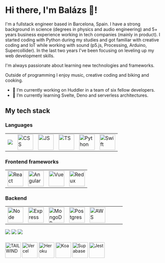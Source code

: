 # Hi there, I'm Balázs 👋! 

I'm a fullstack engineer based in Barcelona, Spain. 
I have a strong background in science (degrees in physics and audio engineering) and 5+ years business experience working in tech companies (mainly in product). 
I started coding with Python during my studies and got familiar with creative coding and IoT while working with sound (p5.js, Processing, Arduino, Supercollider). In the last two years I've been focusing on leveling up my web development skills. 

I'm always passionate about learning new technologies and frameworks. 

Outside of programming I enjoy music, creative coding and biking and cooking. 


- 🔭 I’m currently working on Huddler in a team of six fellow developers. 
- 🌱 I’m currently learning Svelte, Deno and serverless architectures. 

## My tech stack

### Languages
<table>
  <tbody>
    <tr>
      <td>
        <img src="https://img.shields.io/badge/HTML-E34F26?logo=HTML5&logoColor=white&style=flat" />
      </td>
      <td>
          <img alt="CSS" height="50" src="https://user-images.githubusercontent.com/25181517/183898674-75a4a1b1-f960-4ea9-abcb-637170a00a75.png"/>
      </td>
      <td>
          <img alt="JS" height="50" src="https://user-images.githubusercontent.com/25181517/117447155-6a868a00-af3d-11eb-9cfe-245df15c9f3f.png"/>
      </td>
      <td>
          <img alt="TS" height="50" src="https://user-images.githubusercontent.com/25181517/183890598-19a0ac2d-e88a-4005-a8df-1ee36782fde1.png"/>
      </td>
      <td>
          <img alt="Python" height="50" src="https://user-images.githubusercontent.com/25181517/183423507-c056a6f9-1ba8-4312-a350-19bcbc5a8697.png"/>
      </td>
      <td>
        <img alt="Swift" height="50" src="https://user-images.githubusercontent.com/25181517/121406389-6267a300-c95e-11eb-8d67-f1e22afe8aea.png"/>
      </td>
    </tr>
  </tbody>
</table>


### Frontend frameworks
<table cellspacing="0" cellpadding="0" style="border: none;">
  <tbody>
    <tr>
      <td>
        <img alt="React"height="50"  src="https://user-images.githubusercontent.com/25181517/183897015-94a058a6-b86e-4e42-a37f-bf92061753e5.png"/>
      </td>
      <td>
        <img alt="Angular" height="50" src="https://user-images.githubusercontent.com/25181517/183890595-779a7e64-3f43-4634-bad2-eceef4e80268.png"/>
      </td>
      <td>
        <img alt="Vue" height="50" src="https://user-images.githubusercontent.com/25181517/117448124-a2da9800-af3e-11eb-85d2-bd1b69b65603.png"/>
      </td>
      <td>
          <img alt="Redux"height="50"  src="https://user-images.githubusercontent.com/25181517/187896150-cc1dcb12-d490-445c-8e4d-1275cd2388d6.png"/>
      </td>
    </tr>
  </tbody>
</table>


### Backend
<table>
  <tbody>
    <tr>
      <td>
          <img alt="Node" height="50"  src="https://user-images.githubusercontent.com/25181517/183568594-85e280a7-0d7e-4d1a-9028-c8c2209e073c.png"/>
      </td>
      <td>
          <img alt="Express" height="50" src="https://user-images.githubusercontent.com/25181517/183859966-a3462d8d-1bc7-4880-b353-e2cbed900ed6.png"/>
      </td>
      <td>
          <img alt="MongoDB" height="50"  src="https://user-images.githubusercontent.com/25181517/182884177-d48a8579-2cd0-447a-b9a6-ffc7cb02560e.png"/>
      </td>
      <td>
          <img alt="Postgres" height="50"  src="https://user-images.githubusercontent.com/25181517/117208740-bfb78400-adf5-11eb-97bb-09072b6bedfc.png"/>
      </td>
      <td>
          <img alt="AWS" height="50"  src="https://user-images.githubusercontent.com/25181517/183896132-54262f2e-6d98-41e3-8888-e40ab5a17326.png"/>
      </td>
      <td>
      </td>
      <td>
      </td>
      <td>
      </td>
    </tr>
  </tbody>
</table>

<img src="https://img.shields.io/badge/BadgeText-ColourCode?logo=3M&logoColor=FF000&style=flat" />
<img src="https://img.shields.io/badge/BadgeText-ColourCode?logo=3M&logoColor=FF000&style=flat" />
<img src="https://img.shields.io/badge/BadgeText-ColourCode?logo=3M&logoColor=FF000&style=flat" />

###

<p>
  <img alt="TAILWIND" height="50" src="https://tailwindcss.com/"/>
  <img alt="Vercel" height="50" src=""/>
  <img alt="Heroku" height="50"  src=""/>
  <img alt="Koa"height="50"  src=""/>
  <img alt="Supabase"height="50"  src=""/>
  <img alt="Jest" height="50" src="https://user-images.githubusercontent.com/25181517/187955005-f4ca6f1a-e727-497b-b81b-93fb9726268e.png"/>

 
  
  
</p>

